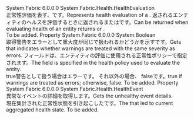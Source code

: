 <Type Name="EventHealthEvaluation" FullName="System.Fabric.Health.EventHealthEvaluation">
  <TypeSignature Language="C#" Value="public sealed class EventHealthEvaluation : System.Fabric.Health.HealthEvaluation" />
  <TypeSignature Language="ILAsm" Value=".class public auto ansi sealed beforefieldinit EventHealthEvaluation extends System.Fabric.Health.HealthEvaluation" />
  <TypeSignature Language="DocId" Value="T:System.Fabric.Health.EventHealthEvaluation" />
  <TypeSignature Language="VB.NET" Value="Public NotInheritable Class EventHealthEvaluation&#xA;Inherits HealthEvaluation" />
  <TypeSignature Language="F#" Value="type EventHealthEvaluation = class&#xA;    inherit HealthEvaluation" />
  <AssemblyInfo>
    <AssemblyName>System.Fabric</AssemblyName>
    <AssemblyVersion>6.0.0.0</AssemblyVersion>
  </AssemblyInfo>
  <Base>
    <BaseTypeName>System.Fabric.Health.HealthEvaluation</BaseTypeName>
  </Base>
  <Interfaces />
  <Docs>
    <summary>
      <para><span data-ttu-id="4a9a2-101">正常性評価を表す、<see cref="T:System.Fabric.Health.HealthEvent" />です。</span><span class="sxs-lookup"><span data-stu-id="4a9a2-101">Represents health evaluation of a <see cref="T:System.Fabric.Health.HealthEvent" />.</span></span> <span data-ttu-id="4a9a2-102">返されるエンティティのヘルスを評価するときに返される<see cref="F:System.Fabric.Health.HealthState.Error" />または<see cref="F:System.Fabric.Health.HealthState.Warning" />です。</span><span class="sxs-lookup"><span data-stu-id="4a9a2-102">Can be returned when evaluating health of an entity returns <see cref="F:System.Fabric.Health.HealthState.Error" /> or <see cref="F:System.Fabric.Health.HealthState.Warning" />.</span></span></para>
    </summary>
    <remarks>To be added.</remarks>
  </Docs>
  <Members>
    <Member MemberName="ConsiderWarningAsError">
      <MemberSignature Language="C#" Value="public bool ConsiderWarningAsError { get; }" />
      <MemberSignature Language="ILAsm" Value=".property instance bool ConsiderWarningAsError" />
      <MemberSignature Language="DocId" Value="P:System.Fabric.Health.EventHealthEvaluation.ConsiderWarningAsError" />
      <MemberSignature Language="VB.NET" Value="Public ReadOnly Property ConsiderWarningAsError As Boolean" />
      <MemberSignature Language="F#" Value="member this.ConsiderWarningAsError : bool" Usage="System.Fabric.Health.EventHealthEvaluation.ConsiderWarningAsError" />
      <MemberType>Property</MemberType>
      <AssemblyInfo>
        <AssemblyName>System.Fabric</AssemblyName>
        <AssemblyVersion>6.0.0.0</AssemblyVersion>
      </AssemblyInfo>
      <ReturnValue>
        <ReturnType>System.Boolean</ReturnType>
      </ReturnValue>
      <Docs>
        <summary>
          <para><span data-ttu-id="4a9a2-103">取得<see cref="T:System.Boolean" />警告をエラーとして重大度が同じで扱われるかどうかを示すです。</span><span class="sxs-lookup"><span data-stu-id="4a9a2-103">Gets <see cref="T:System.Boolean" /> that indicates whether warnings are treated with the same severity as errors.</span></span> <span data-ttu-id="4a9a2-104">フィールドは、エンティティの評価に使用される正常性ポリシーで指定されます。</span><span class="sxs-lookup"><span data-stu-id="4a9a2-104">The field is specified in the health policy used to evaluate the entity.</span></span></para>
        </summary>
        <value>
          <para>
            <span data-ttu-id="4a9a2-105"><languageKeyword>true</languageKeyword>警告として扱う場合はエラーです。 それ以外の場合、 <languageKeyword>false</languageKeyword>です。</span><span class="sxs-lookup"><span data-stu-id="4a9a2-105"><languageKeyword>true</languageKeyword> if warnings are treated as errors; otherwise, <languageKeyword>false</languageKeyword>.</span></span></para>
        </value>
        <remarks>To be added.</remarks>
      </Docs>
    </Member>
    <Member MemberName="UnhealthyEvent">
      <MemberSignature Language="C#" Value="public System.Fabric.Health.HealthEvent UnhealthyEvent { get; }" />
      <MemberSignature Language="ILAsm" Value=".property instance class System.Fabric.Health.HealthEvent UnhealthyEvent" />
      <MemberSignature Language="DocId" Value="P:System.Fabric.Health.EventHealthEvaluation.UnhealthyEvent" />
      <MemberSignature Language="VB.NET" Value="Public ReadOnly Property UnhealthyEvent As HealthEvent" />
      <MemberSignature Language="F#" Value="member this.UnhealthyEvent : System.Fabric.Health.HealthEvent" Usage="System.Fabric.Health.EventHealthEvaluation.UnhealthyEvent" />
      <MemberType>Property</MemberType>
      <AssemblyInfo>
        <AssemblyName>System.Fabric</AssemblyName>
        <AssemblyVersion>6.0.0.0</AssemblyVersion>
      </AssemblyInfo>
      <ReturnValue>
        <ReturnType>System.Fabric.Health.HealthEvent</ReturnType>
      </ReturnValue>
      <Docs>
        <summary>
          <para><span data-ttu-id="4a9a2-106">異常なイベントの詳細を取得します。</span><span class="sxs-lookup"><span data-stu-id="4a9a2-106">Gets the unhealthy event details.</span></span></para>
        </summary>
        <value>
          <para><span data-ttu-id="4a9a2-107"><see cref="T:System.Fabric.Health.HealthEvent" />現在集計された正常性状態を引き起こしたです。</span><span class="sxs-lookup"><span data-stu-id="4a9a2-107">The <see cref="T:System.Fabric.Health.HealthEvent" /> that led to current aggregated health state.</span></span></para>
        </value>
        <remarks>To be added.</remarks>
      </Docs>
    </Member>
  </Members>
</Type>